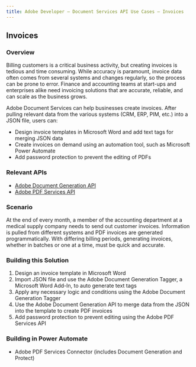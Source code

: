 ```yaml
---
title: Adobe Developer — Document Services API Use Cases — Invoices
---
```


## Invoices

### Overview

Billing customers is a critical business activity, but creating invoices is tedious and time consuming. While accuracy is paramount, invoice data often comes from several systems and changes regularly, so the process can be prone to error. Finance and accounting teams at start-ups and enterprises alike need invoicing solutions that are accurate, reliable, and can scale as the business grows.

Adobe Document Services can help businesses create invoices. After pulling relevant data from the various systems (CRM, ERP, PIM, etc.) into a JSON file, users can:

* Design invoice templates in Microsoft Word and add text tags for merging JSON data
* Create invoices on demand using an automation tool, such as Microsoft Power Automate
* Add password protection to prevent the editing of PDFs

### Relevant APIs

* [Adobe Document Generation API](/src/pages/apis/doc-generation.md)
* [Adobe PDF Services API](/src/pages/apis/pdf-services.md)

### Scenario

At the end of every month, a member of the accounting department at a medical supply company needs to send out customer invoices. Information is pulled from different systems and PDF invoices are generated programmatically. With differing billing periods, generating invoices, whether in batches or one at a time, must be quick and accurate.

### Building this Solution

1. Design an invoice template in Microsoft Word
2. Import JSON file and use the Adobe Document Generation Tagger, a Microsoft Word Add-In, to auto generate text tags
3. Apply any necessary logic and conditions using the Adobe Document Generation Tagger
4. Use the Adobe Document Generation API to merge data from the JSON into the template to create PDF invoices
5. Add password protection to prevent editing using the Adobe PDF Services API

### Building in Power Automate

* Adobe PDF Services Connector (includes Document Generation and Protect)
